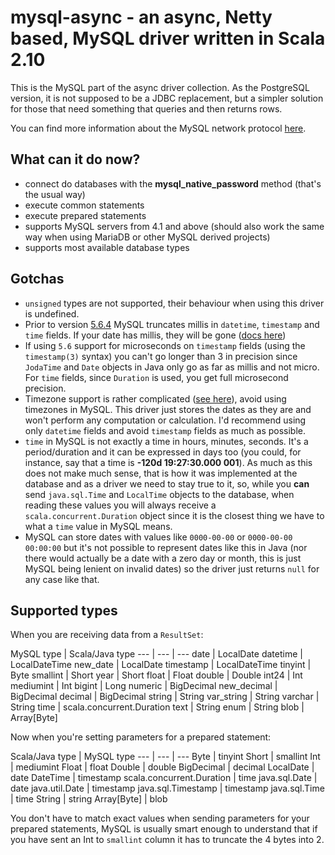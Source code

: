 # mysql-async - an async, Netty based, MySQL driver written in Scala 2.10

This is the MySQL part of the async driver collection. As the PostgreSQL version, it is not supposed to be a JDBC
replacement, but a simpler solution for those that need something that queries and then returns rows.

You can find more information about the MySQL network protocol [here](http://dev.mysql.com/doc/internals/en/client-server-protocol.html).

## What can it do now?

* connect do databases with the **mysql_native_password** method (that's the usual way)
* execute common statements
* execute prepared statements
* supports MySQL servers from 4.1 and above (should also work the same way when using MariaDB or other MySQL derived projects)
* supports most available database types

## Gotchas

* `unsigned` types are not supported, their behaviour when using this driver is undefined.
* Prior to version [5.6.4](http://dev.mysql.com/doc/refman/5.6/en/fractional-seconds.html) MySQL truncates millis in `datetime`, `timestamp` and `time` fields. If your date has millis,
  they will be gone ([docs here](http://dev.mysql.com/doc/refman/5.0/en/fractional-seconds.html))
* If using `5.6` support for microseconds on `timestamp` fields (using the `timestamp(3)` syntax) you can't
  go longer than 3 in precision since `JodaTime` and `Date` objects in Java only go as far as millis and not micro.
  For `time` fields, since `Duration` is used, you get full microsecond precision.
* Timezone support is rather complicated ([see here](http://dev.mysql.com/doc/refman/5.5/en/time-zone-support.html)),
  avoid using timezones in MySQL. This driver just stores the dates as they are and won't perform any computation
  or calculation. I'd recommend using only `datetime` fields and avoid `timestamp` fields as much as possible.
* `time` in MySQL is not exactly a time in hours, minutes, seconds. It's a period/duration and it can be expressed in
  days too (you could, for instance, say that a time is __-120d 19:27:30.000 001__). As much as this does not make much
  sense, that is how it was implemented at the database and as a driver we need to stay true to it, so, while you
  **can** send `java.sql.Time` and `LocalTime` objects to the database, when reading these values you will always
  receive a `scala.concurrent.Duration` object since it is the closest thing we have to what a `time` value in MySQL means.
* MySQL can store dates with values like `0000-00-00` or `0000-00-00 00:00:00` but it's not possible to represent dates   like this in Java (nor there would actually be a date with a zero day or month, this is just MySQL being lenient on    invalid dates) so the driver just returns `null` for any case like that.

## Supported types

When you are receiving data from a `ResultSet`:

MySQL type | Scala/Java type
--- | --- | ---
date | LocalDate
datetime | LocalDateTime
new_date | LocalDate
timestamp | LocalDateTime
tinyint | Byte
smallint | Short
year | Short
float | Float
double | Double
int24 | Int
mediumint | Int
bigint | Long
numeric | BigDecimal
new_decimal | BigDecimal
decimal | BigDecimal
string | String
var_string | String
varchar | String
time | scala.concurrent.Duration
text | String
enum | String
blob | Array[Byte]

Now when you're setting parameters for a prepared statement:

Scala/Java type | MySQL type
--- | --- | ---
Byte | tinyint
Short | smallint
Int | mediumint
Float | float
Double | double
BigDecimal | decimal
LocalDate | date
DateTime | timestamp
scala.concurrent.Duration | time
java.sql.Date | date
java.util.Date | timestamp
java.sql.Timestamp | timestamp
java.sql.Time | time
String | string
Array[Byte] | blob

You don't have to match exact values when sending parameters for your prepared statements, MySQL is usually smart
enough to understand that if you have sent an Int to `smallint` column it has to truncate the 4 bytes into 2.
